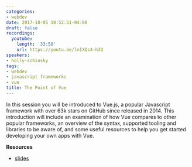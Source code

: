 ```yaml
---
categories:
- webdev
date: 2017-10-05 18:52:51-04:00
draft: false
recordings:
  youtube:
    length: '33:50'
    url: https://youtu.be/lnIXQs4-h3Q
speakers:
- holly-schinsky
tags:
- webdev
- javascript frameworks
- vue
title: The Point of Vue
---
```



In this session you will be introduced to Vue.js, a popular Javascript framework with over 63k stars on GitHub since released in 2014. This introduction will include an examination of how Vue compares to other popular frameworks, an overview of the syntax, supported tooling and libraries to be aware of, and some useful resources to help you get started developing your own apps with Vue.

**Resources**

* [slides](/slides/vue.pdf)
